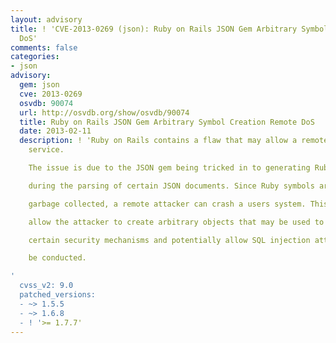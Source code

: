 ```yaml
---
layout: advisory
title: ! 'CVE-2013-0269 (json): Ruby on Rails JSON Gem Arbitrary Symbol Creation Remote
  DoS'
comments: false
categories:
- json
advisory:
  gem: json
  cve: 2013-0269
  osvdb: 90074
  url: http://osvdb.org/show/osvdb/90074
  title: Ruby on Rails JSON Gem Arbitrary Symbol Creation Remote DoS
  date: 2013-02-11
  description: ! 'Ruby on Rails contains a flaw that may allow a remote denial of
    service.

    The issue is due to the JSON gem being tricked in to generating Ruby symbols

    during the parsing of certain JSON documents. Since Ruby symbols are not

    garbage collected, a remote attacker can crash a users system. This also may

    allow the attacker to create arbitrary objects that may be used to bypass

    certain security mechanisms and potentially allow SQL injection attacks to

    be conducted.

'
  cvss_v2: 9.0
  patched_versions:
  - ~> 1.5.5
  - ~> 1.6.8
  - ! '>= 1.7.7'
---
```

